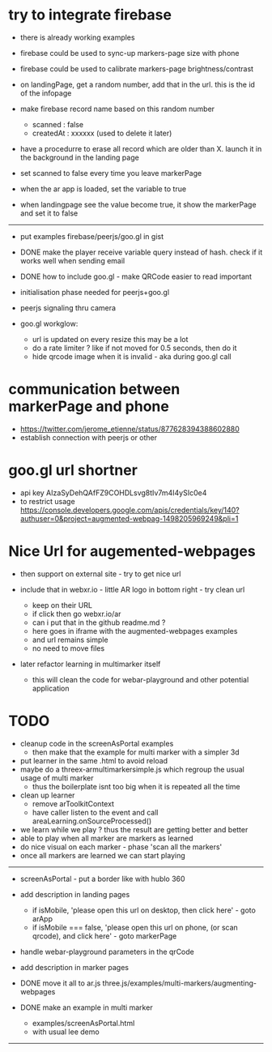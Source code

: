 # try to integrate firebase
- there is already working examples
- firebase could be used to sync-up markers-page size with phone
- firebase could be used to calibrate markers-page brightness/contrast

- on landingPage, get a random number, add that in the url. this is the id of the infopage
- make firebase record name based on this random number
  - scanned : false
  - createdAt : xxxxxx (used to delete it later)
- have a procedurre to erase all record which are older than X. launch it in the background in the landing page
- set scanned to false every time you leave markerPage
- when the ar app is loaded, set the variable to true
- when landingpage see the value become true, it show the markerPage and set it to false

------------
- put examples firebase/peerjs/goo.gl in gist

- DONE make the player receive variable query instead of hash. check if it works well when sending email
- DONE how to include goo.gl - make QRCode easier to read important



- initialisation phase needed for peerjs+goo.gl
- peerjs signaling thru camera
- goo.gl workglow:
  - url is updated on every resize this may be a lot
  - do a rate limiter ? like if not moved for 0.5 seconds, then do it
  - hide qrcode image when it is invalid - aka during goo.gl call

# communication between markerPage and phone
- https://twitter.com/jerome_etienne/status/877628394388602880
- establish connection with peerjs or other

# goo.gl url shortner
- api key AIzaSyDehQAfFZ9COHDLsvg8tIv7m4I4ySIc0e4
- to restrict usage 
https://console.developers.google.com/apis/credentials/key/140?authuser=0&project=augmented-webpag-1498205969249&pli=1

# Nice Url for augemented-webpages
- then support on external site - try to get nice url
- include that in webxr.io - little AR logo in bottom right - try clean url
  - keep on their URL
  - if click then go webxr.io/ar
  - can i put that in the github readme.md ?
  - here goes in iframe with the augmented-webpages examples
  - and url remains simple
  - no need to move files 

- later refactor learning in multimarker itself
  - this will clean the code for webar-playground and other potential application

# TODO 
- cleanup code in the screenAsPortal examples
  - then make that the example for multi marker with a simpler 3d
- put learner in the same .html to avoid reload
- maybe do a threex-armultimarkersimple.js which regroup the usual usage of multi marker
  - thus the boilerplate isnt too big when it is repeated all the time
- clean up learner
  - remove arToolkitContext
  - have caller listen to the event and call areaLearning.onSourceProcessed()
- we learn while we play ? thus the result are getting better and better
- able to play when all marker are markers as learned
- do nice visual on each marker - phase 'scan all the markers'
- once all markers are learned we can start playing



---------------------------------------------------

- screenAsPortal - put a border like with hublo 360

- add description in landing pages
  - if isMobile, 'please open this url on desktop, then click here' - goto arApp
  - if isMobile === false, 'please open this url on phone, (or scan qrcode), and click here' - goto markerPage
  
- handle webar-playground parameters in the qrCode
- add description in marker pages
- DONE move it all to ar.js three.js/examples/multi-markers/augmenting-webpages
- DONE make an example in multi marker
  - examples/screenAsPortal.html
  - with usual lee demo


---------------------------------------------------
